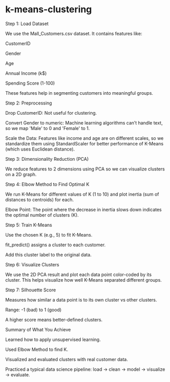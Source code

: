 # k-means-clustering

Step 1: Load Dataset

We use the Mall_Customers.csv dataset. It contains features like:

CustomerID

Gender

Age

Annual Income (k$)

Spending Score (1-100)

These features help in segmenting customers into meaningful groups.

 Step 2: Preprocessing

Drop CustomerID: Not useful for clustering.

Convert Gender to numeric: Machine learning algorithms can’t handle text, so we map 'Male' to 0 and 'Female' to 1.

Scale the Data: Features like income and age are on different scales, so we standardize them using StandardScaler for better performance of K-Means (which uses Euclidean distance).

Step 3: Dimensionality Reduction (PCA)

We reduce features to 2 dimensions using PCA so we can visualize clusters on a 2D graph.

 Step 4: Elbow Method to Find Optimal K

We run K-Means for different values of K (1 to 10) and plot inertia (sum of distances to centroids) for each.

Elbow Point: The point where the decrease in inertia slows down indicates the optimal number of clusters (K).

Step 5: Train K-Means

Use the chosen K (e.g., 5) to fit K-Means.

fit_predict() assigns a cluster to each customer.

Add this cluster label to the original data.

 Step 6: Visualize Clusters

We use the 2D PCA result and plot each data point color-coded by its cluster. This helps visualize how well K-Means separated different groups.

Step 7: Silhouette Score

Measures how similar a data point is to its own cluster vs other clusters.

Range: -1 (bad) to 1 (good)

A higher score means better-defined clusters.

Summary of What You Achieve

Learned how to apply unsupervised learning.

Used Elbow Method to find K.

Visualized and evaluated clusters with real customer data.

Practiced a typical data science pipeline: load → clean → model → visualize → evaluate.

